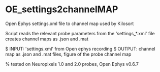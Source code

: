 # OE_settings2channelMAP
Open Ephys settings.xml file to channel map used by Kilosort

Script reads the relevant probe parameters from the 'settings_*.xml' file 
creates channel maps as .json and .mat 

$ INPUT: 'settings.xml' from Open ephys recording
$ OUTPUT: channel map as .json and .mat files, figure of the probe channel map

% tested on Neuropixels 1.0 and 2.0 probes, Open Ephys v0.6.7
